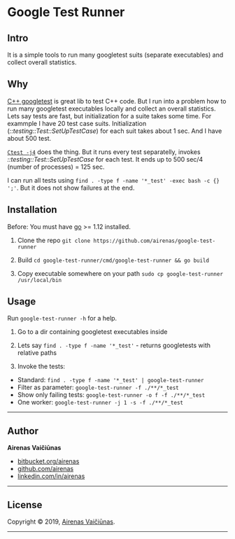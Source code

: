 # Google Test Runner

## Intro

It is a simple tools to run many googletest suits (separate executables) and collect overall statistics.

## Why

[C++ googletest](https://github.com/google/googletest) is great lib to test C++ code. But I run into a problem how to run many googletest executables locally and collect an overall statistics. Lets say tests are fast, but initialization for a suite takes some time. For exammple I have 20 test case suits. Initialization (*::testing::Test::SetUpTestCase*) for each suit takes about 1 sec. And I have about 500 test.

[`Ctest -j4`](https://cmake.org/) does the thing. But it runs every test separatelly, invokes *::testing::Test::SetUpTestCase* for each test. It ends up to 500 sec/4 (number of processes) = 125 sec.

I can run all tests using `find . -type f -name '*_test' -exec bash -c {} ';'`. But it does not show failures at the end.

## Installation

Before: You must have [go](https://golang.org/) >= 1.12 installed.

1) Clone the repo `git clone https://github.com/airenas/google-test-runner`

2) Build `cd google-test-runner/cmd/google-test-runner && go build`

3) Copy executable somewhere on your path `sudo cp google-test-runner /usr/local/bin`

## Usage

Run `google-test-runner -h` for a help.

1) Go to a dir containing googletest executables inside

2) Lets say `find . -type f -name '*_test'` - returns googletests with relative paths

3) Invoke the tests:

 * Standard: `find . -type f -name '*_test' | google-test-runner`
 * Filter as parameter: `google-test-runner -f ./**/*_test`
 * Show only failing tests: `google-test-runner -o f -f ./**/*_test`
 * One worker: `google-test-runner -j 1 -s -f ./**/*_test`

---

## Author

**Airenas Vaičiūnas**

* [bitbucket.org/airenas](https://bitbucket.org/airenas)
* [github.com/airenas](https://github.com/airenas)
* [linkedin.com/in/airenas](https://www.linkedin.com/in/airenas/)

---

## License

Copyright © 2019, [Airenas Vaičiūnas](https://bitbucket.org/airenas).

---
